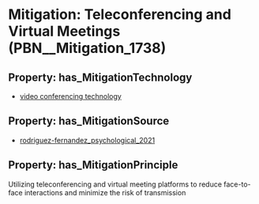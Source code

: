 # Mitigation: __Teleconferencing and Virtual Meetings__ (PBN__Mitigation_1738)

## Property: has_MitigationTechnology

* [video conferencing technology](../Technology/PBN__Technology_3526)

## Property: has_MitigationSource

* [rodriguez-fernandez_psychological_2021](../Article/PBN__Article_126)

## Property: has_MitigationPrinciple

Utilizing teleconferencing and virtual meeting platforms to reduce face-to-face interactions and minimize the risk of transmission

